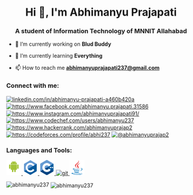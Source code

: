 <h1 align="center">Hi 👋, I'm Abhimanyu Prajapati</h1>
<h3 align="center">A student of Information Technology of MNNIT Allahabad</h3>

- 🔭 I’m currently working on **Blud Buddy**

- 🌱 I’m currently learning **Everything**

- 📫 How to reach me **abhimanyuprajapati237@gmail.com**

<h3 align="left">Connect with me:</h3>
<p align="left">
<a href="https://linkedin.com/in/abhimanyu-prajapati-a460b420a" target="blank"><img align="center" src="https://raw.githubusercontent.com/rahuldkjain/github-profile-readme-generator/master/src/images/icons/Social/linked-in-alt.svg" alt="linkedin.com/in/abhimanyu-prajapati-a460b420a" height="30" width="40" /></a>
<a href="https://www.facebook.com/abhimanyu.prajapati.31586" target="blank"><img align="center" src="https://raw.githubusercontent.com/rahuldkjain/github-profile-readme-generator/master/src/images/icons/Social/facebook.svg" alt="https://www.facebook.com/abhimanyu.prajapati.31586" height="30" width="40" /></a>
<a href="https://www.instagram.com/abhimanyuprajapati91/" target="blank"><img align="center" src="https://raw.githubusercontent.com/rahuldkjain/github-profile-readme-generator/master/src/images/icons/Social/instagram.svg" alt="https://www.instagram.com/abhimanyuprajapati91/" height="30" width="40" /></a>
<a href="https://www.codechef.com/users/abhimanyu237" target="blank"><img align="center" src="https://cdn.jsdelivr.net/npm/simple-icons@3.1.0/icons/codechef.svg" alt="https://www.codechef.com/users/abhimanyu237" height="30" width="40" /></a>
<a href="https://www.hackerrank.com/abhimanyuprajap2" target="blank"><img align="center" src="https://raw.githubusercontent.com/rahuldkjain/github-profile-readme-generator/master/src/images/icons/Social/hackerrank.svg" alt="https://www.hackerrank.com/abhimanyuprajap2" height="30" width="40" /></a>
<a href="https://codeforces.com/profile/abhi237" target="blank"><img align="center" src="https://cdn.jsdelivr.net/npm/simple-icons@3.0.1/icons/codeforces.svg" alt="https://codeforces.com/profile/abhi237" height="30" width="40" /></a>
<a href="https://www.hackerearth.com/@abhimanyuprajap2" target="blank"><img align="center" src="https://raw.githubusercontent.com/rahuldkjain/github-profile-readme-generator/master/src/images/icons/Social/hackerearth.svg" alt="@abhimanyuprajap2" height="30" width="40" /></a>
</p>

<h3 align="left">Languages and Tools:</h3>
<p align="left"> <a href="https://developer.android.com" target="_blank"> <img src="https://raw.githubusercontent.com/devicons/devicon/master/icons/android/android-original-wordmark.svg" alt="android" width="40" height="40"/> </a> <a href="https://www.cprogramming.com/" target="_blank"> <img src="https://raw.githubusercontent.com/devicons/devicon/master/icons/c/c-original.svg" alt="c" width="40" height="40"/> </a> <a href="https://www.w3schools.com/cpp/" target="_blank"> <img src="https://raw.githubusercontent.com/devicons/devicon/master/icons/cplusplus/cplusplus-original.svg" alt="cplusplus" width="40" height="40"/> </a> <a href="https://git-scm.com/" target="_blank"> <img src="https://www.vectorlogo.zone/logos/git-scm/git-scm-icon.svg" alt="git" width="40" height="40"/> </a> <a href="https://www.java.com" target="_blank"> <img src="https://raw.githubusercontent.com/devicons/devicon/master/icons/java/java-original.svg" alt="java" width="40" height="40"/> </a> </p>

<p><img align="left" src="https://github-readme-stats.vercel.app/api/top-langs?username=abhimanyu237&show_icons=true&locale=en&layout=compact" alt="abhimanyu237" /></p>

<p>&nbsp;<img align="center" src="https://github-readme-stats.vercel.app/api?username=abhimanyu237&show_icons=true&locale=en" alt="abhimanyu237" /></p>
